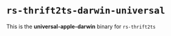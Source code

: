 # `rs-thrift2ts-darwin-universal`

This is the **universal-apple-darwin** binary for `rs-thrift2ts`
